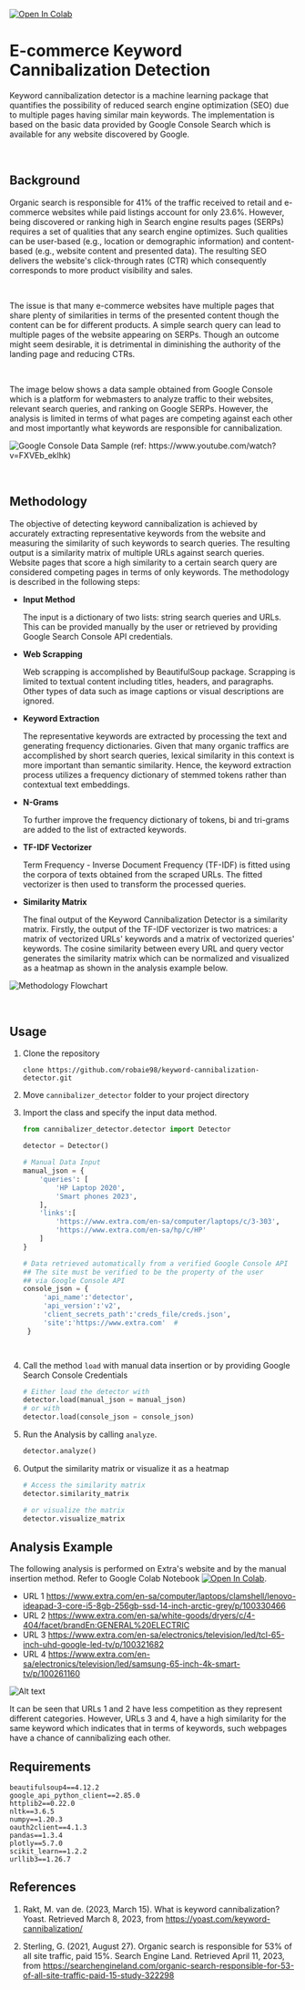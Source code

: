 [![Open In Colab](https://colab.research.google.com/assets/colab-badge.svg)](https://colab.research.google.com/drive/1dH_el2xLT0wlnqAmJMBubPRd_LggRua8?usp=sharing)
# E-commerce Keyword Cannibalization Detection
Keyword cannibalization detector is a machine learning package that quantifies the possibility of reduced search engine optimization (SEO) due to multiple pages having similar main keywords. The implementation is based on the basic data provided by Google Console Search which is available for any website discovered by Google. 

<br>


## Background
Organic search is responsible for 41% of the traffic received to retail and e-commerce websites while paid listings account for only 23.6%. However, being discovered or ranking high in Search engine results pages (SERPs) requires a set of qualities that any search engine optimizes. Such qualities can be user-based (e.g., location or demographic information) and content-based (e.g., website content and presented data). The resulting SEO delivers the website's click-through rates (CTR) which consequently corresponds to more product visibility and sales. 

<br>

The issue is that many e-commerce websites have multiple pages that share plenty of similarities in terms of the presented content though the content can be for different products. A simple search query can lead to multiple pages of the website appearing on SERPs. Though an outcome might seem desirable, it is detrimental in diminishing the authority of the landing page and reducing CTRs. 

<br>

The image below shows a data sample obtained from Google Console which is a platform for webmasters to analyze traffic to their websites, relevant search queries, and ranking on Google SERPs. However, the analysis is limited in terms of what pages are competing against each other and most importantly what keywords are responsible for cannibalization.  

![Google Console Data Sample (ref: https://www.youtube.com/watch?v=FXVEb_eklhk)](images/google_console_sample.png)

<br>

## Methodology
The objective of detecting keyword cannibalization is achieved by accurately extracting representative keywords from the website and measuring the similarity of such keywords to search queries. The resulting output is a similarity matrix of multiple URLs against search queries. Website pages that score a high similarity to a certain search query are considered competing pages in terms of only keywords. The methodology is described in the following steps:

- **Input Method**

    The input is a dictionary of two lists: string search queries and URLs. This can be provided manually by the user or retrieved by providing Google Search Console API credentials.  

- **Web Scrapping**

    Web scrapping is accomplished by BeautifulSoup package. Scrapping is limited to textual content including titles, headers, and paragraphs. Other types of data such as image captions or visual descriptions are ignored.  


- **Keyword Extraction**

    The representative keywords are extracted by processing the text and generating frequency dictionaries. Given that many organic traffics are accomplished by short search queries, lexical similarity in this context is more important than semantic similarity. Hence, the keyword extraction process utilizes a frequency dictionary of stemmed tokens rather than contextual text embeddings. 

- **N-Grams**

    To further improve the frequency dictionary of tokens, bi and tri-grams are added to the list of extracted keywords. 


- **TF-IDF Vectorizer**

    Term Frequency - Inverse Document Frequency (TF-IDF) is fitted using the corpora of texts obtained from the scraped URLs. The fitted vectorizer is then used to transform the processed queries. 

- **Similarity Matrix**

    The final output of the Keyword Cannibalization Detector is a similarity matrix. Firstly, the output of the TF-IDF vectorizer is two matrices: a matrix of vectorized URLs' keywords and a matrix of vectorized queries' keywords. The cosine similarity between every URL and query vector generates the similarity matrix which can be normalized and visualized as a heatmap as shown in the analysis example below.   


![Methodology Flowchart](images/flowchart.png)

<br>


## Usage
1. Clone the repository 

    ```console
    clone https://github.com/robaie98/keyword-cannibalization-detector.git
    ```
2. Move `cannibalizer_detector` folder to your project directory

3. Import the class and specify the input data method.

    ```python 
    from cannibalizer_detector.detector import Detector

    detector = Detector()

    # Manual Data Input
    manual_json = {
        'queries': [
            'HP Laptop 2020',
            'Smart phones 2023',
        ],
        'links':[
            'https://www.extra.com/en-sa/computer/laptops/c/3-303',
            'https://www.extra.com/en-sa/hp/c/HP'
        ]
    }  

    # Data retrieved automatically from a verified Google Console API
    ## The site must be verified to be the property of the user
    ## via Google Console API 
    console_json = {
         'api_name':'detector',
         'api_version':'v2',
         'client_secrets_path':'creds_file/creds.json', 
         'site':'https://www.extra.com'  # 
     }

  
    ```
4. Call the method `load` with manual data insertion or by providing Google Search Console Credentials

    ```python
    # Either load the detector with
    detector.load(manual_json = manual_json)
    # or with
    detector.load(console_json = console_json)
    ```
5. Run the Analysis by calling `analyze`. 
    ```python
    detector.analyze()
    ```
6. Output the similarity matrix or visualize it as a heatmap
    ```python
    # Access the similarity matrix 
    detector.similarity_matrix 

    # or visualize the matrix
    detector.visualize_matrix
    ```

## Analysis Example

The following analysis is performed on Extra's website and by the manual insertion method. Refer to Google Colab Notebook [![Open In Colab](https://colab.research.google.com/assets/colab-badge.svg)](https://colab.research.google.com/drive/1dH_el2xLT0wlnqAmJMBubPRd_LggRua8?usp=sharing). 

- URL 1         https://www.extra.com/en-sa/computer/laptops/clamshell/lenovo-ideapad-3-core-i5-8gb-256gb-ssd-14-inch-arctic-grey/p/100330466
- URL 2         https://www.extra.com/en-sa/white-goods/dryers/c/4-404/facet/brandEn:GENERAL%20ELECTRIC
- URL 3         https://www.extra.com/en-sa/electronics/television/led/tcl-65-inch-uhd-google-led-tv/p/100321682
- URL 4         https://www.extra.com/en-sa/electronics/television/led/samsung-65-inch-4k-smart-tv/p/100261160


![Alt text](images/analysis.png)

It can be seen that URLs 1 and 2 have less competition as they represent different categories. However, URLs 3 and 4, have a high similarity for the same keyword which indicates that in terms of keywords, such webpages have a chance of cannibalizing each other. 

## Requirements
    beautifulsoup4==4.12.2
    google_api_python_client==2.85.0
    httplib2==0.22.0
    nltk==3.6.5
    numpy==1.20.3
    oauth2client==4.1.3
    pandas==1.3.4
    plotly==5.7.0
    scikit_learn==1.2.2
    urllib3==1.26.7


## References
1. Rakt, M. van de. (2023, March 15). What is keyword cannibalization? Yoast. Retrieved March 8, 2023, from https://yoast.com/keyword-cannibalization/ 

2. Sterling, G. (2021, August 27). Organic search is responsible for 53% of all site traffic, paid 15%. Search Engine Land. Retrieved April 11, 2023, from https://searchengineland.com/organic-search-responsible-for-53-of-all-site-traffic-paid-15-study-322298

